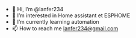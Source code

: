 - 👋 Hi, I’m @lanfer234
- 👀 I’m interested in Home assistant et ESPHOME
- 🌱 I’m currently learning automation
- 📫 How to reach me lanfer234@gmail.com

<!---
lanfer234/lanfer234 is a ✨ special ✨ repository because its `README.md` (this file) appears on your GitHub profile.
You can click the Preview link to take a look at your changes.
--->
